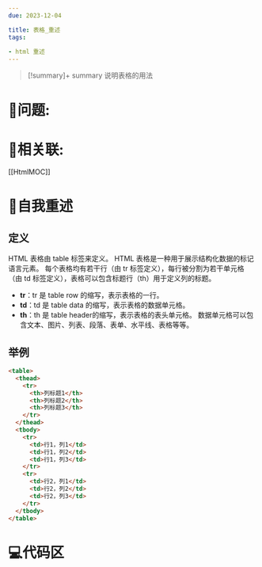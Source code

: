 ```yaml
---
due: 2023-12-04 

title: 表格_重述
tags:
 
- html 重述
---
```



> [!summary]+ summary
> 说明表格的用法


# 🤔问题:





# 🤔相关联:
[[HtmlMOC]]



# 📘自我重述
## 定义
HTML 表格由 table 标签来定义。
HTML 表格是一种用于展示结构化数据的标记语言元素。
每个表格均有若干行（由 tr 标签定义），每行被分割为若干单元格（由 td 标签定义），表格可以包含标题行（th）用于定义列的标题。
- **tr**：tr 是 table row 的缩写，表示表格的一行。
- **td**：td 是 table data 的缩写，表示表格的数据单元格。
- **th**：th 是 table header的缩写，表示表格的表头单元格。
数据单元格可以包含文本、图片、列表、段落、表单、水平线、表格等等。

## 举例
```html
<table>
  <thead>
    <tr>
      <th>列标题1</th>
      <th>列标题2</th>
      <th>列标题3</th>
    </tr>
  </thead>
  <tbody>
    <tr>
      <td>行1，列1</td>
      <td>行1，列2</td>
      <td>行1，列3</td>
    </tr>
    <tr>
      <td>行2，列1</td>
      <td>行2，列2</td>
      <td>行2，列3</td>
    </tr>
  </tbody>
</table>
```


# 💻代码区